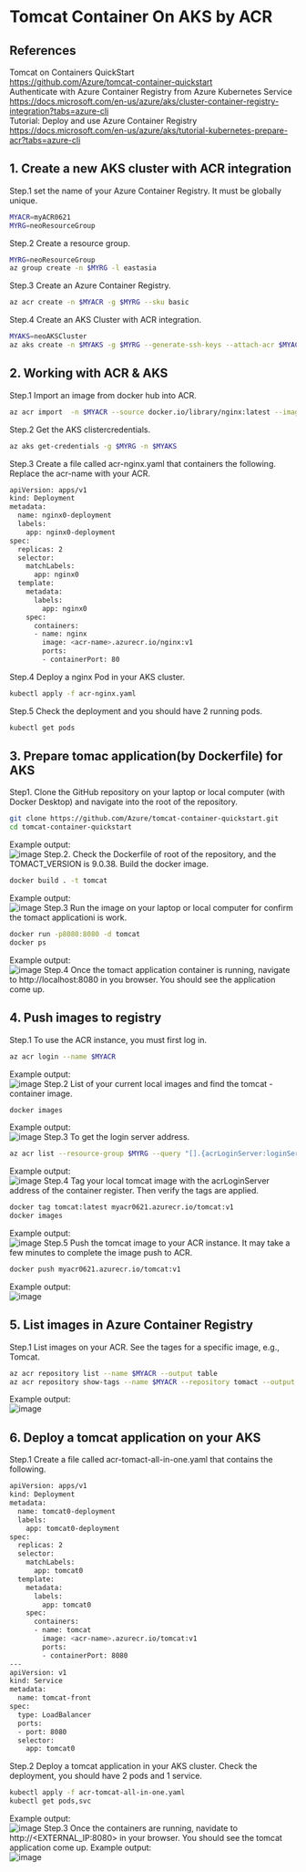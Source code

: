 # Tomcat Container On AKS by ACR
## References
Tomcat on Containers QuickStart<br>
https://github.com/Azure/tomcat-container-quickstart<br>
Authenticate with Azure Container Registry from Azure Kubernetes Service<br>
https://docs.microsoft.com/en-us/azure/aks/cluster-container-registry-integration?tabs=azure-cli<br>
Tutorial: Deploy and use Azure Container Registry<br>
https://docs.microsoft.com/en-us/azure/aks/tutorial-kubernetes-prepare-acr?tabs=azure-cli<br>

## 1. Create a new AKS cluster with ACR integration
Step.1 set the name of your Azure Container Registry. It must be globally unique.<br>
```bash
MYACR=myACR0621
MYRG=neoResourceGroup
```
Step.2 Create a resource group.<br>
```bash
MYRG=neoResourceGroup
az group create -n $MYRG -l eastasia
```
Step.3 Create an Azure Container Registry.<br>
```bash
az acr create -n $MYACR -g $MYRG --sku basic
```
Step.4 Create an AKS Cluster with ACR integration.<br>
```bash
MYAKS=neoAKSCluster
az aks create -n $MYAKS -g $MYRG --generate-ssh-keys --attach-acr $MYACR
```
## 2. Working with ACR & AKS
Step.1 Import an image from docker hub into ACR.<br>
```bash
az acr import  -n $MYACR --source docker.io/library/nginx:latest --image nginx:v1
```
Step.2 Get the AKS clistercredentials.<br>
```bash
az aks get-credentials -g $MYRG -n $MYAKS
```
Step.3 Create a file called acr-nginx.yaml that containers the following. Replace the acr-name with your ACR.<br>
```bash
apiVersion: apps/v1
kind: Deployment
metadata:
  name: nginx0-deployment
  labels:
    app: nginx0-deployment
spec:
  replicas: 2
  selector:
    matchLabels:
      app: nginx0
  template:
    metadata:
      labels:
        app: nginx0
    spec:
      containers:
      - name: nginx
        image: <acr-name>.azurecr.io/nginx:v1
        ports:
        - containerPort: 80
```
Step.4 Deploy a nginx Pod in your AKS cluster.<br>
```bash
kubectl apply -f acr-nginx.yaml
```
Step.5 Check the deployment and you should have 2 running pods.<br>
```bash
kubectl get pods
```
## 3. Prepare tomac application(by Dockerfile) for AKS
Step1. Clone the GitHub repository on your laptop or local computer (with Docker Desktop) and navigate into the root of the repository.<br>
```bash
git clone https://github.com/Azure/tomcat-container-quickstart.git
cd tomcat-container-quickstart
```
Example output:<br>
![image](https://github.com/neolin-ms/TomcatContainerOnAKS/blob/main/Pics/3-1.png)
Step.2. Check the Dockerfile of root of the repository, and the TOMACT_VERSION is 9.0.38. Build the docker image.<br>
```bash
docker build . -t tomcat
```
Example output:<br>
![image](https://github.com/neolin-ms/TomcatContainerOnAKS/blob/main/Pics/3-2.png)
Step.3 Run the image on your laptop or local computer for confirm the tomact applicationi is work.<br>
```bash
docker run -p8080:8080 -d tomcat
docker ps
```
Example output:<br>
![image](https://github.com/neolin-ms/TomcatContainerOnAKS/blob/main/Pics/3-3.png)
Step.4 Once the tomact application container is running, navigate to http://localhost:8080 in you browser. You should see the application come up.<br>
## 4. Push images to registry
Step.1 To use the ACR instance, you must first log in.<br>
```bash
az acr login --name $MYACR
```
Example output:<br>
![image](https://github.com/neolin-ms/TomcatContainerOnAKS/blob/main/Pics/4-1.png)
Step.2 List of your current local images and find the tomcat - container image.<br>
```bash
docker images
```
Example output:<br>
![image](https://github.com/neolin-ms/TomcatContainerOnAKS/blob/main/Pics/4-2.png)
Step.3 To get the login server address.<br>
```bash
az acr list --resource-group $MYRG --query "[].{acrLoginServer:loginServer}" --output table
```
Example output:<br>
![image](https://github.com/neolin-ms/TomcatContainerOnAKS/blob/main/Pics/4-3.png)
Step.4 Tag your local tomcat image with the acrLoginServer address of the container register. Then verify the tags are applied.<br>
```bash
docker tag tomcat:latest myacr0621.azurecr.io/tomcat:v1
docker images
```
Example output:<br>
![image](https://github.com/neolin-ms/TomcatContainerOnAKS/blob/main/Pics/4-4.png)
Step.5 Push the tomcat image to your ACR instance. It may take a few minutes to complete the image push to ACR.<br>
```bash
docker push myacr0621.azurecr.io/tomcat:v1
```
Example output:<br>
![image](https://github.com/neolin-ms/TomcatContainerOnAKS/blob/main/Pics/4-5.png)
## 5. List images in Azure Container Registry
Step.1 List images on your ACR. See the tages for a specific image, e.g., Tomcat.<br>
```bash
az acr repository list --name $MYACR --output table
az acr repository show-tags --name $MYACR --repository tomact --output table
```
Example output:<br>
![image](https://github.com/neolin-ms/TomcatContainerOnAKS/blob/main/Pics/5-1.png)
## 6. Deploy a tomcat application on your AKS
Step.1 Create a file called acr-tomact-all-in-one.yaml that contains the following.<br>
```bash
apiVersion: apps/v1
kind: Deployment
metadata:
  name: tomcat0-deployment
  labels:
    app: tomcat0-deployment
spec:
  replicas: 2
  selector:
    matchLabels:
      app: tomcat0
  template:
    metadata:
      labels:
        app: tomcat0
    spec:
      containers:
      - name: tomcat
        image: <acr-name>.azurecr.io/tomcat:v1
        ports:
        - containerPort: 8080
---
apiVersion: v1
kind: Service
metadata:
  name: tomcat-front
spec:
  type: LoadBalancer
  ports:
  - port: 8080
  selector:
    app: tomcat0
```
Step.2 Deploy a tomcat application in your AKS cluster. Check the deployment, you should have 2 pods and 1 service.<br>
```bash
kubectl apply -f acr-tomcat-all-in-one.yaml
kubectl get pods,svc
```
Example output:<br>
![image](https://github.com/neolin-ms/TomcatContainerOnAKS/blob/main/Pics/6-2.png)
Step.3 Once the containers are running, navidate to http://<EXTERNAL_IP:8080> in your browser. You should see the tomcat application come up.
Example output:<br>
![image](https://github.com/neolin-ms/TomcatContainerOnAKS/blob/main/Pics/6-3.png)
